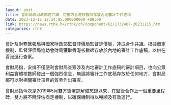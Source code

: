 ```yaml
---
layout: post
title: 會財局與財政部達共識　可獲取香港核數師存放內地審計工作底稿
date: 2023-12-15 12:54:05.000000000 +08:00
link: https://news.rthk.hk/rthk/ch/component/k2/1732407-20231215.htm
categories: rthk
---
```


會計及財務匯報局與國家財政部監督評價局監督評價局，達成合作共識。根據商定機制，監督評價局協助會財局獲取香港核數師存放於內地的審計工作底稿，以供在香港進行查察。

會財局指，安排不僅便利會財局查察涉及內地審計工作底稿的審計項目，也向公眾利益實體核數師發出一個強烈信息，無論將審計工作底稿存放於任何地方，會財局都可以對相關審計項目的質素作出審查。

會財局指今次是2019年5月雙方簽署諒解備忘錄以來，在監管合作上一個重要里程碑，雙方將不時評估商定機制，以確保機制得以暢順及有效運行。
